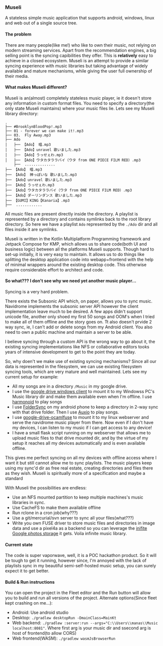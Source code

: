 ### Museli

A stateless simple music application that supports android, windows, linux and web out of a single source tree.

#### The problem

There are many people(like me!) who like to own their music, not relying on modern streaming services. Apart from the recommendation engines, a big selling point is the syncing capibilities they offer. This is __relatively__ easy to achieve in a closed ecosystem. Museli is an attempt to provide a similar syncing experience with music libraries but taking advantage of widely available and mature mechanisms, while giving the user full ownership of their media.

#### What makes Museli different?

Museli is an(almost) completely stateless music player, ie it doesn't store any information in custom format files. You need to specify a directory(the only state Museli maintains) where your music files lie. Lets see my Museli library directory:
```
.
├── #BrooklynBloodPop!.mp3
├── 01 - forever we can make it!.mp3
├── 03.  Fly Away.mp3
├── Ado
│   ├── 【Ado】 唱.mp3
│   ├── 【Ado】unravel 歌いました.mp3
│   ├── 【Ado】うっせぇわ.mp3
│   ├── 【Ado】ウタカタララバイ（ウタ from ONE PIECE FILM RED）.mp3
    ├──  ..............
├── 【Ado】 唱.mp3
├── 【Ado】 神っぽいな 歌いました.mp3
├── 【Ado】unravel 歌いました.mp3
├── 【Ado】うっせぇわ.mp3
├── 【Ado】ウタカタララバイ（ウタ from ONE PIECE FILM RED）.mp3
├── 【Ado】ダーリンダンス 歌いました.mp3
├── 【GUMI】KING【Kanaria】.mp3
├──  ............
```
All music files are present directly inside the directory. A playlist is represented by a directory and contains symlinks back to the root library directory. So here we have a playlist `Ado` represented by the `./Ado` dir and all files inside it are symlinks.

Museli is written in the Kotlin Multiplatform Programming framework and Jetpack Compose for KMP, which allows us to share code(both UI and business logic) between all the platforms Museli supports. Though hard to set-up initially, it is very easy to maintain. It allows us to do things like splitting the desktop application code into webapp+frontend with the help of minimal wrappers around the existing desktop code. This otherwise require considerable effort to architect and code.

#### So what??? I don't see why we need yet another music player...

Syncing is a very hard problem.


There exists the Subsonic API which, on paper, allows you to sync music. Navidrome implements the subsonic server API however the client implementation leave much to be desired. A few apps didn't support unicode file, another only shoed my first 50 songs and OOM's when I tried to make all of them offline and the story goes on. Tt also doesn't prvide 2 way sync, ie, I can't add or delete songs from my Android client. You also need to own a public machine and maintain a server to be able.

I believe syncing through a custom API is the wrong way to go about it, the existing syncing implementations like NFS or collaborative editors tooks years of intensive development to get to the point they are today.

So, why doen't we make use of existing syncing mechanisms? Since all our data is represented in the filesystem, we can use existing filesystem syncing tools, which are very mature and well maintained. Lets see my current setup for example:
- All my songs are in a directory `/Music` in my google drive.
- I use the [google drive windows client](https://www.google.com/intl/en_in/drive/download/) to mount it to my Windowss PC's Music library dir and make them available even when I'm offline. I use [harmonoid](https://github.com/harmonoid/harmonoid) to play songs
- I use [FolderSync](https://foldersync.io/) on my android phone to keep a directory in 2-way sync with that drive folder. Then I use [Auxio](https://github.com/OxygenCobalt/Auxio) to play songs.
- I use [google-drive-ocamlfuse](https://github.com/astrada/google-drive-ocamlfuse) to mount it to my linux webserver and serve the navidrome music player from there. Now even if I don't have my devices, I can listen to my music if I can get access to any device!
- I have a small flask script running on my webserver that allows me to upload music files to that drive mounted dir, and by the virtue of my setup it reaches all my devices automatically and is even available offline.


This gives me perfect syncing on all my devices with offline access where I want it but still cannot allow me to sync playlists. The music players keep using my sync'd dir as free real estate, creating directories and files there as they wish. Museli is spiritually more of a specification and maybe a standard


With Museli the possibilities are endless:
- Use an NFS mounted partition to keep multiple machines's music libraries in sync.
- Use CacheFS to make them available offline
- Run rclone in a cron job(why???)
- Use a git/mercurial/svn server to sync all your files(what???)
- Write you own FUSE driver to store music files and directories in image data and use a pixel4a as a backend so you can leverage the [inifite Google photos storage](https://www.youtube.com/watch?v=oNlnfp3zOeU) it gets. Voila infinite music library.


#### Current state

The code is super vaporwave, well, it is a POC hackathon product. So it will be tough to get it running, however since, I'm annoyed with the lack of playlists sync in my beautiful semi-self-hosted music setup, you can surely expect it to get better.

#### Build & Run instructions

You can open the project in the Fleet editor and the Run button will allow you to build and run all versions of the project. Alternate options(Since fleet kept crashing on me...):

- Android: Use android studio
- Desktop: `./gradlew desktopRun -DmainClass=MainKt`
- Web backend: `./gradlew :server:run --args="C:\\Users\\manas\\Music localhost:8081"`. Where first arg is your music dir and ssecond arg is host of frontend(to allow CORS)
- Web frontend(WASM): `./gradlew wasmJsBrowserRun`
